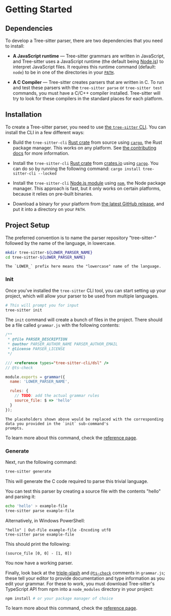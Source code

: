 # Getting Started

## Dependencies

To develop a Tree-sitter parser, there are two dependencies that you need to install:

- **A JavaScript runtime** — Tree-sitter grammars are written in JavaScript, and Tree-sitter uses a JavaScript runtime
(the default being [Node.js][node.js]) to interpret JavaScript files. It requires this runtime command (default: `node`)
to be in one of the directories in your [`PATH`][path-env].

- **A C Compiler** — Tree-sitter creates parsers that are written in C. To run and test these parsers with the
`tree-sitter parse` or `tree-sitter test` commands, you must have a C/C++ compiler installed. Tree-sitter will try to look
for these compilers in the standard places for each platform.

## Installation

To create a Tree-sitter parser, you need to use [the `tree-sitter` CLI][tree-sitter-cli]. You can install the CLI in a few
different ways:

- Build the `tree-sitter-cli` [Rust crate][crate] from source using [`cargo`][cargo], the Rust package manager. This works
on any platform. See [the contributing docs](../6-contributing.md#developing-tree-sitter) for more information.

- Install the `tree-sitter-cli` [Rust crate][crate] from [crates.io][crates.io] using [`cargo`][cargo]. You can do so by
running the following command: `cargo install tree-sitter-cli --locked`

- Install the `tree-sitter-cli` [Node.js module][node-module] using [`npm`][npm], the Node package manager. This approach
is fast, but it only works on certain platforms, because it relies on pre-built binaries.

- Download a binary for your platform from [the latest GitHub release][releases], and put it into a directory on your `PATH`.

## Project Setup

The preferred convention is to name the parser repository "tree-sitter-" followed by the name of the language, in lowercase.

```sh
mkdir tree-sitter-${LOWER_PARSER_NAME}
cd tree-sitter-${LOWER_PARSER_NAME}
```

```admonish note
The `LOWER_` prefix here means the "lowercase" name of the language.
```

### Init

Once you've installed the `tree-sitter` CLI tool, you can start setting up your project, which will allow your parser to
be used from multiple languages.

```sh
# This will prompt you for input
tree-sitter init
```

The `init` command will create a bunch of files in the project.
There should be a file called `grammar.js` with the following contents:

```js
/**
 * @file PARSER_DESCRIPTION
 * @author PARSER_AUTHOR_NAME PARSER_AUTHOR_EMAIL
 * @license PARSER_LICENSE
 */

/// <reference types="tree-sitter-cli/dsl" />
// @ts-check

module.exports = grammar({
  name: 'LOWER_PARSER_NAME',

  rules: {
    // TODO: add the actual grammar rules
    source_file: $ => 'hello'
  }
});
```

```admonish info
The placeholders shown above would be replaced with the corresponding data you provided in the `init` sub-command's
prompts.
```

To learn more about this command, check the [reference page](../cli/init.md).

### Generate

Next, run the following command:

```sh
tree-sitter generate
```

This will generate the C code required to parse this trivial language.

You can test this parser by creating a source file with the contents "hello" and parsing it:

```sh
echo 'hello' > example-file
tree-sitter parse example-file
```

Alternatively, in Windows PowerShell:

```pwsh
"hello" | Out-File example-file -Encoding utf8
tree-sitter parse example-file
```

This should print the following:

```text
(source_file [0, 0] - [1, 0])
```

You now have a working parser.

Finally, look back at the [triple-slash][] and [`@ts-check`][ts-check] comments in `grammar.js`; these tell your editor
to provide documentation and type information as you edit your grammar. For these to work, you must download Tree-sitter's
TypeScript API from npm into a `node_modules` directory in your project:

```sh
npm install # or your package manager of choice
```

To learn more about this command, check the [reference page](../cli/generate.md).

[cargo]: https://doc.rust-lang.org/cargo/getting-started/installation.html
[crate]: https://crates.io/crates/tree-sitter-cli
[crates.io]: https://crates.io/crates/tree-sitter-cli
[node-module]: https://www.npmjs.com/package/tree-sitter-cli
[node.js]: https://nodejs.org
[npm]: https://docs.npmjs.com
[path-env]: https://en.wikipedia.org/wiki/PATH_(variable)
[releases]: https://github.com/tree-sitter/tree-sitter/releases/latest
[tree-sitter-cli]: https://github.com/tree-sitter/tree-sitter/tree/master/cli
[triple-slash]: https://www.typescriptlang.org/docs/handbook/triple-slash-directives.html
[ts-check]: https://www.typescriptlang.org/docs/handbook/intro-to-js-ts.html

